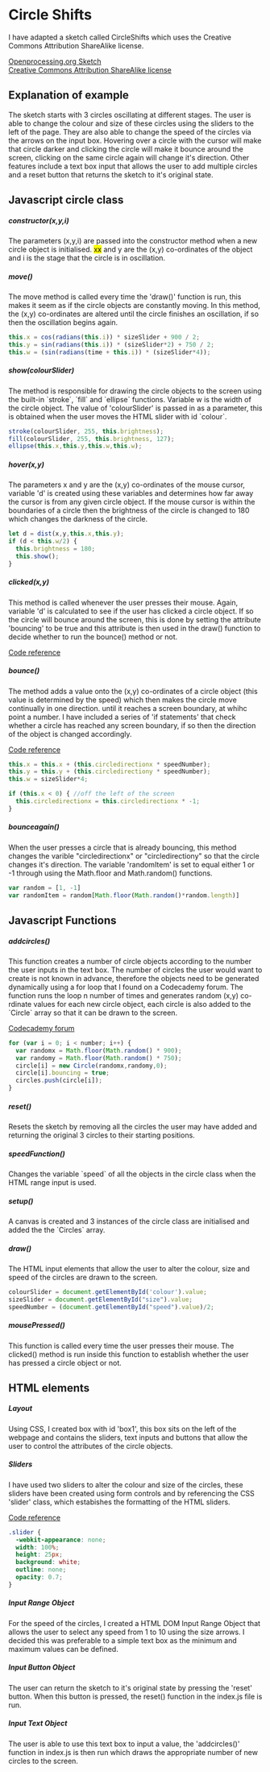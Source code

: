 <h1>Circle Shifts</h1>
I have adapted a sketch called CircleShifts which uses the Creative Commons Attribution ShareAlike license.

[Openprocessing.org Sketch](https://www.openprocessing.org/sketch/425051)<br/>
[Creative Commons Attribution ShareAlike license](https://pages.github.com/)

<h2>Explanation of example</h2>
The sketch starts with 3 circles oscillating at different stages. The user is able to change the colour and size of these circles using the sliders to the left of the page. They are also able to change the speed of the circles via the arrows on the input box. Hovering over a circle with the cursor will make that circle darker and clicking the circle will make it bounce around the screen, clicking on the same circle again will change it's direction. Other features include a text box input that allows the user to add multiple circles and a reset button that returns the sketch to it's original state. 

<h2>Javascript circle class</h2>

<h5>constructor(x,y,i)</h5>
<p>The parameters (x,y,i) are passed into the constructor method when a new circle object is initialised. <span style="background-color: #FFFF00">x</span><mark>x</mark> and y are the (x,y) co-ordinates of the object and i is the stage that the circle is in oscillation.</p>

<h5>move()</h5>
<p>The move method is called every time the 'draw()' function is run, this makes it seem as if the circle objects are constantly moving. In this method, the (x,y) co-ordinates are altered until the circle finishes an oscillation, if so then the oscillation begins again.</p>

``` javascript  
this.x = cos(radians(this.i)) * sizeSlider + 900 / 2;
this.y = sin(radians(this.i)) * (sizeSlider*2) + 750 / 2;
this.w = (sin(radians(time + this.i)) * (sizeSlider*4));
```

<h5>show(colourSlider)</h5>
The method is responsible for drawing the circle objects to the screen using the built-in `stroke`, `fill` and `ellipse` functions. Variable w is the width of the circle object. The value of 'colourSlider' is passed in as a parameter, this is obtained when the user moves the HTML slider with id `colour`.

``` javascript
stroke(colourSlider, 255, this.brightness);
fill(colourSlider, 255, this.brightness, 127);
ellipse(this.x,this.y,this.w,this.w);
```

<h5>hover(x,y)</h5>
The parameters x and y are the (x,y) co-ordinates of the mouse cursor, variable 'd' is created using these variables and determines how far away the cursor is from any given circle object. If the mouse cursor is within the boundaries of a circle then the brightness of the circle is changed to 180 which changes the darkness of the circle.

``` javascript
let d = dist(x,y,this.x,this.y);
if (d < this.w/2) {
  this.brightness = 180;
  this.show();
}
```

<h5>clicked(x,y)</h5>
This method is called whenever the user presses their mouse. Again, variable 'd' is calculated to see if the user has clicked a circle object. If so the circle will bounce around the screen, this is done by setting the attribute 'bouncing' to be true and this attribute is then used in the draw() function to decide whether to run the bounce() method or not.

[Code reference](https://www.youtube.com/watch?v=TaN5At5RWH8&list=PLRqwX-V7Uu6Zy51Q-x9tMWIv9cueOFTFA&index=29)

<h5>bounce()</h5>
The method adds a value onto the (x,y) co-ordinates of a circle object (this value is determined by the speed) which then makes the circle move continually in one direction.  until it reaches a screen boundary, at whihc point a number. I have included a series of 'if statements' that check whether a circle has reached any screen boundary, if so then the direction of the object is changed accordingly. 

[Code reference](https://www.youtube.com/watch?v=Kp070rI_G48)
 
``` javascript
this.x = this.x + (this.circledirectionx * speedNumber);
this.y = this.y + (this.circledirectiony * speedNumber);
this.w = sizeSlider*4;

if (this.x < 0) { //off the left of the screen
  this.circledirectionx = this.circledirectionx * -1;
}
```

<h5>bounceagain()</h5>
When the user presses a circle that is already bouncing, this method changes the varible "circledirectionx" or "circledirectiony" so that the circle changes it's direction. The variable 'randomItem' is set to equal either 1 or -1 through using the Math.floor and Math.random() functions.

``` javascript
var random = [1, -1]
var randomItem = random[Math.floor(Math.random()*random.length)]
```

<h2> Javascript Functions</h2>

<h5>addcircles()</h5>
This function creates a number of circle objects according to the number the user inputs in the text box. The number of circles the user would want to create is not known in advance, therefore the objects need to be generated dynamically using a for loop that I found on a Codecademy forum. The function runs the loop n number of times and generates random (x,y) co-rdinate values for each new circle object, each circle is also added to the `Circle` array so that it can be drawn to the screen.

[Codecademy forum](https://www.codecademy.com/en/forum_questions/51068e93f73ad4947a005629)

``` javascript
for (var i = 0; i < number; i++) {
  var randomx = Math.floor(Math.random() * 900);
  var randomy = Math.floor(Math.random() * 750);
  circle[i] = new Circle(randomx,randomy,0);
  circle[i].bouncing = true;
  circles.push(circle[i]);
}
```

<h5>reset()</h5>
Resets the sketch by removing all the circles the user may have added and returning the original 3 circles to their starting positions.  

<h5>speedFunction()</h5>
Changes the variable `speed` of all the objects in the circle class when the HTML range input is used.

<h5>setup()</h5>
A canvas is created and 3 instances of the circle class are initialised and added the the `Circles` array.

<h5>draw()</h5>
The HTML input elements that allow the user to alter the colour, size and speed of the circles are drawn to the screen.

``` javascript
colourSlider = document.getElementById('colour').value;
sizeSlider = document.getElementById("size").value;
speedNumber = (document.getElementById("speed").value)/2;
``` 

<h5>mousePressed()</h5>
This function is called every time the user presses their mouse. The clicked() method is run inside this function to establish whether the user has pressed a circle object or not. 

<h2> HTML elements</h2>

<h5>Layout</h5>
Using CSS, I created box with id 'box1', this box sits on the left of the webpage and contains the sliders, text inputs and buttons that allow the user to control the attributes of the circle objects.

<h5>Sliders</h5>
I have used two sliders to alter the colour and size of the circles, these sliders have been created using form controls and by referencing the CSS 'slider' class, which estabishes the formatting of the HTML sliders. 

[Code reference](https://www.w3schools.com/howto/howto_js_rangeslider.asp)

``` css
.slider {
  -webkit-appearance: none;
  width: 100%;
  height: 25px;
  background: white;
  outline: none;
  opacity: 0.7;
}
``` 

<h5>Input Range Object</h5>
For the speed of the circles, I created a HTML DOM Input Range Object that allows the user to select any speed from 1 to 10 using the size arrows. I decided this was preferable to a simple text box as the minimum and maximum values can be defined. 

<h5>Input Button Object</h5>
The user can return the sketch to it's original state by pressing the 'reset' button. When this button is pressed, the reset() function in the index.js file is run.

<h5>Input Text Object</h5>
The user is able to use this text box to input a value, the 'addcircles()' function in index.js is then run which draws the appropriate number of new circles to the screen.